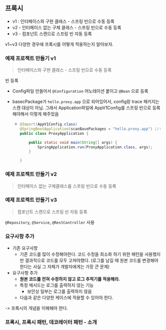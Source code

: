 ## 프록시



- v1 : 인터페이스와 구현 클래스 - 스프링 빈으로 수동 등록
- v2 - 인터페이스 없는 구체 클레스 - 스프링 빈으로 수동 등록
- v3 - 컴포넌트 스캔으로 스프링 빈 자동 등록

v1~v3 다양한 경우에 프록시를 어떻게 적용하는지 알아보자.





### 예제 프로젝트 만들기 v1

> 인터페이스와 구현 클래스 - 스프링 빈으로 수동 등록

빈 등록

- Config파일 만들어서 `@Configuration` 어노테이션 붙이고 `@Bean` 으로 등록

- basecPackage가 `hello.proxy.app` 으로 되어있어서, config랑 trace 패키지는 스캔 대상이 아님. 그래서 Application파일에  AppV1Config를 스프링 빈으로 등록해야해서 이렇게 해주었음

  - ```java
    @Import(AppV1Config.class)
    @SpringBootApplication(scanBasePackages = "hello.proxy.app") //주의
    public class ProxyApplication {
    
    	public static void main(String[] args) {
    		SpringApplication.run(ProxyApplication.class, args);
    	}
    
    }
    
    ```



### 예제 프로젝트 만들기 v2

> 인터페이스 없는 구체클래스를 스프링 빈으로 수동 등록



### 예제 프로젝트 만들기 v3

> 컴포넌트 스캔으로 스프링 빈 자동 등록

`@Repository`, `@Service`, `@RestController` 사용



### 요구사항 추가

- 기존 요구사항
  - 기존 코드를 많이 수정해야한다. 코드 수정을 최소화 하기 위한 패턴을 사용했지만 결과적으로 코드를 모두 고쳐야했다. (로그를 남길 때 원본 코드를 변경해야한다는 사실 그 자체가 개발자에게는 가장 큰 문제)
- 요구사항 추가
  - **원본 코드를 전혀 수정하지 않고 로그 추적기를 적용해라.**
  - 특정 메서드는 로그를 출력하지 않는 기능
    - 보안상 일부는 로그를 출력하지 않음
  - 다음과 같은 다양한 케이스에 적용할 수 있어야 한다.

-> 프록시의 개념을 이해해야 한다.



### 프록시, 프록시 패턴, 데코레이터 패턴 - 소개

